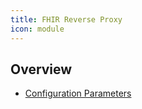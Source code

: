 ```yaml
---
title: FHIR Reverse Proxy
icon: module
---
```

## Overview
- [Configuration Parameters](fhir-reverse-proxy/configuration)
